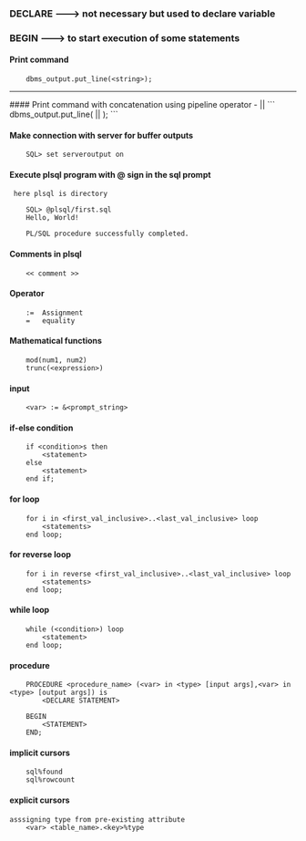 ### DECLARE ---> not necessary but used to declare variable
### BEGIN   ---> to start execution of some statements

#### Print command
```
	dbms_output.put_line(<string>);
```
<hr>
#### Print command with concatenation using pipeline operator - ||
```
	dbms_output.put_line(<string 1> || <string 2>);
```

#### Make connection with server for buffer outputs
```
	SQL> set serveroutput on
```
#### Execute plsql program with @ sign in the sql prompt
	 here plsql is directory
```
	SQL> @plsql/first.sql
	Hello, World!

	PL/SQL procedure successfully completed.
```
#### Comments in plsql
```
	<< comment >>
```
#### Operator
```
	:=  Assignment
	= 	equality
```
#### Mathematical functions
```
	mod(num1, num2)
	trunc(<expression>)
```
#### input
```
	<var> := &<prompt_string>
```
#### if-else condition
```
	if <condition>s then
		<statement>
	else
		<statement>
	end if;
```
#### for loop
```
	for i in <first_val_inclusive>..<last_val_inclusive> loop
		<statements>
	end loop;
```
#### for reverse loop
```
	for i in reverse <first_val_inclusive>..<last_val_inclusive> loop
		<statements>
	end loop;
```
#### while loop
```
	while (<condition>) loop
		<statement>
	end loop;
```
#### procedure
```
	PROCEDURE <procedure_name> (<var> in <type> [input args],<var> in <type> [output args]) is
		<DECLARE STATEMENT>

	BEGIN
		<STATEMENT>
	END;
```
#### implicit cursors
```
	sql%found
	sql%rowcount
```
#### explicit cursors
```
asssigning type from pre-existing attribute
	<var> <table_name>.<key>%type
```
